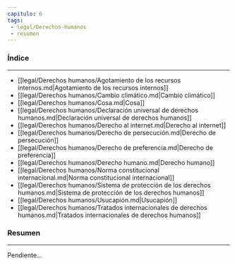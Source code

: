 ```yaml
---
capitulo: 6
tags: 
 - legal/Derechos-humanos
 - resumen
---
```

### Índice 
---
* [[legal/Derechos humanos/Agotamiento de los recursos internos.md|Agotamiento de los recursos internos]]
* [[legal/Derechos humanos/Cambio climático.md|Cambio climático]]
* [[legal/Derechos humanos/Cosa.md|Cosa]]
* [[legal/Derechos humanos/Declaración universal de derechos humanos.md|Declaración universal de derechos humanos]]
* [[legal/Derechos humanos/Derecho al internet.md|Derecho al internet]]
* [[legal/Derechos humanos/Derecho de persecución.md|Derecho de persecución]]
* [[legal/Derechos humanos/Derecho de preferencia.md|Derecho de preferencia]]
* [[legal/Derechos humanos/Derecho humano.md|Derecho humano]]
* [[legal/Derechos humanos/Norma constitucional internacional.md|Norma constitucional internacional]]
* [[legal/Derechos humanos/Sistema de protección de los derechos humanos.md|Sistema de protección de los derechos humanos]]
* [[legal/Derechos humanos/Usucapión.md|Usucapión]]
* [[legal/Derechos humanos/Tratados internacionales de derechos humanos.md|Tratados internacionales de derechos humanos]]

### Resumen
---
Pendiente...